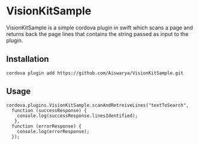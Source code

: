 # VisionKitSample

VisionKitSample is a simple cordova plugin in swift which scans a page and returns back the page lines that contains the string passed as input to the plugin.

## Installation

```
cordova plugin add https://github.com/Aiswarya/VisionKitSample.git
```

## Usage

```
cordova.plugins.VisionKitSample.scanAndRetreiveLines("textToSearch",
  function (successResponse) {
    console.log(successResponse.linesIdentified);
   }, 
  function (errorResponse) {
    console.log(errorResponse);
  });
```
